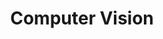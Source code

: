 ---
title: Computer Vision
description: Spring 2022 <br> CS 4670
importance: 1
category: teaching
---